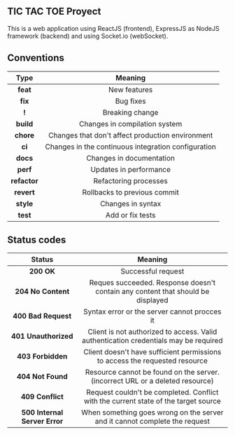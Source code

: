 ## TIC TAC TOE Proyect 

This is a web application using ReactJS (frontend), ExpressJS as NodeJS framework (backend) and using Socket.io (webSocket).

## Conventions

|     Type     |                       Meaning                       |
| :----------: | :-------------------------------------------------: |
|   **feat**   |                    New features                     |
|   **fix**    |                      Bug fixes                      |
|    **!**     |                   Breaking change                   |
|  **build**   |            Changes in compilation system            |
|  **chore**   |  Changes that don't affect production environment   |
|    **ci**    | Changes in the continuous integration configuration |
|   **docs**   |              Changes in documentation               |
|   **perf**   |               Updates in performance                |
| **refactor** |                Refactoring processes                |
|  **revert**  |            Rollbacks to previous commit             |
|  **style**   |                  Changes in syntax                  |
|   **test**   |                  Add or fix tests                   |

## Status codes

|            Status             |                                       Meaning                                        |
| :---------------------------: | :----------------------------------------------------------------------------------: |
|          **200 OK**           |                                  Successful request                                  |
|      **204 No Content**       |   Reques succeeded. Response doesn't contain any content that should be displayed    |
|      **400 Bad Request**      |                     Syntax error or the server cannot procces it                     |
|     **401 Unauthorized**      | Client is not authorized to access. Valid authentication credentials may be required |
|       **403 Forbidden**       |     Client doesn't have sufficient permissions to access the requested resource      |
|       **404 Not Found**       |    Resource cannot be found on the server. (incorrect URL or a deleted resource)     |
|       **409 Conflict**        | Request couldn't be completed. Conflict with the current state of the target source  |
| **500 Internal Server Error** |      When something goes wrong on the server and it cannot complete the request      |
